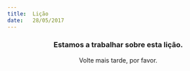 ```yaml
---
title:  Lição
date:   28/05/2017
---
```


### <center>Estamos a trabalhar sobre esta lição.</center>
<center>Volte mais tarde, por favor.</center>